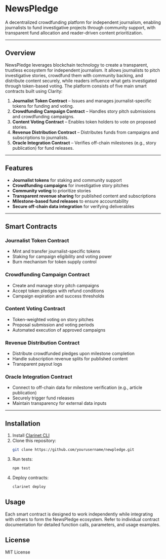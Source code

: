# NewsPledge

A decentralized crowdfunding platform for independent journalism, enabling journalists to fund investigative projects through community support, with transparent fund allocation and reader-driven content prioritization.

---

## Overview

NewsPledge leverages blockchain technology to create a transparent, trustless ecosystem for independent journalism. It allows journalists to pitch investigative stories, crowdfund them with community backing, and distribute content securely, while readers influence what gets investigated through token-based voting. The platform consists of five main smart contracts built using Clarity:

1. **Journalist Token Contract** – Issues and manages journalist-specific tokens for funding and voting.
2. **Crowdfunding Campaign Contract** – Handles story pitch submissions and crowdfunding campaigns.
3. **Content Voting Contract** – Enables token holders to vote on proposed stories.
4. **Revenue Distribution Contract** – Distributes funds from campaigns and subscriptions to journalists.
5. **Oracle Integration Contract** – Verifies off-chain milestones (e.g., story publication) for fund releases.

---

## Features

- **Journalist tokens** for staking and community support  
- **Crowdfunding campaigns** for investigative story pitches  
- **Community voting** to prioritize stories  
- **Transparent revenue sharing** for published content and subscriptions  
- **Milestone-based fund releases** to ensure accountability  
- **Secure off-chain data integration** for verifying deliverables  

---

## Smart Contracts

### Journalist Token Contract
- Mint and transfer journalist-specific tokens
- Staking for campaign eligibility and voting power
- Burn mechanism for token supply control

### Crowdfunding Campaign Contract
- Create and manage story pitch campaigns
- Accept token pledges with refund conditions
- Campaign expiration and success thresholds

### Content Voting Contract
- Token-weighted voting on story pitches
- Proposal submission and voting periods
- Automated execution of approved campaigns

### Revenue Distribution Contract
- Distribute crowdfunded pledges upon milestone completion
- Handle subscription revenue splits for published content
- Transparent payout logs

### Oracle Integration Contract
- Connect to off-chain data for milestone verification (e.g., article publication)
- Securely trigger fund releases
- Maintain transparency for external data inputs

---

## Installation

1. Install [Clarinet CLI](https://docs.hiro.so/clarinet/getting-started)
2. Clone this repository:
   ```bash
   git clone https://github.com/yourusername/newpledge.git
   ```
3. Run tests:
    ```bash
    npm test
    ```
4. Deploy contracts:
    ```bash
    clarinet deploy
    ```

## Usage

Each smart contract is designed to work independently while integrating with others to form the NewsPledge ecosystem. Refer to individual contract documentation for detailed function calls, parameters, and usage examples.

## License

MIT License
